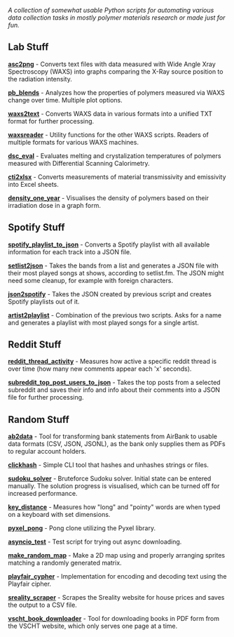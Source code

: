 *A collection of somewhat usable Python scripts for automating various data collection tasks in mostly polymer materials research or made just for fun.*

## Lab Stuff

[**asc2png**](lab/asc2png.py) - Converts text files with data measured with Wide Angle Xray Spectroscopy (WAXS) into graphs comparing the X-Ray source position to the radiation intensity.

[**pb_blends**](lab/pb_blends.py) - Analyzes how the properties of polymers measured via WAXS change over time. Multiple plot options.

[**waxs2text**](lab/waxs2text.py) - Converts WAXS data in various formats into a unified TXT format for further processing.

[**waxsreader**](lab/waxsreaders.py) - Utility functions for the other WAXS scripts. Readers of multiple formats for various WAXS machines.

[**dsc_eval**](lab/dsc_eval.py) - Evaluates melting and crystalization temperatures of polymers measured with Differential Scanning Calorimetry.

[**cti2xlsx**](lab/cti2xlsx.py) - Converts measurements of material transmissivity and emissivity into Excel sheets.

[**density_one_year**](lab/density_one_year.py) - Visualises the density of polymers based on their irradiation dose in a graph form.


## Spotify Stuff

[**spotify_playlist_to_json**](spotify/spotipy_playlist_to_json.py) - Converts a Spotify playlist with all available information for each track into a JSON file.

[**setlist2json**](spotify/setlist2json.py) - Takes the bands from a list and generates a JSON file with their most played songs at shows, according to setlist.fm. The JSON might need some cleanup, for example with foreign characters.

[**json2spotify**](spotify/json2spotify.py) - Takes the JSON created by previous script and creates Spotify playlists out of it.

[**artist2playlist**](spotify/artist2playlist.py) - Combination of the previous two scripts. Asks for a name and generates a playlist with most played songs for a single artist.


## Reddit Stuff

[**reddit_thread_activity**](reddit/reddit_thread_acitivity.py) - Measures how active a specific reddit thread is over time (how many new comments appear each 'x' seconds).

[**subreddit_top_post_users_to_json**](reddit/subreddit_top_post_users_to_json.py) - Takes the top posts from a selected subreddit and saves their info and info about their comments into a JSON file for further processing.


## Random Stuff

[**ab2data**](random/ab2data.py) - Tool for transforming bank statements from AirBank to usable data formats (CSV, JSON, JSONL), as the bank only supplies them as PDFs to regular account holders.

[**clickhash**](random/clickhash.py) - Simple CLI tool that hashes and unhashes strings or files.

[**sudoku_solver**](random/sudoku_solver.py) - Bruteforce Sudoku solver. Initial state can be entered manually. The solution progress is visualised, which can be turned off for increased performance.

[**key_distance**](random/key_distance.py) - Measures how "long" and "pointy" words are when typed on a keyboard with set dimensions.

[**pyxel_pong**](random/pyxel_pong.py) - Pong clone utilizing the Pyxel library.

[**asyncio_test**](random/asyncio_test.py) - Test script for trying out async downloading.

[**make_random_map**](random/make_random_map.py) - Make a 2D map using and properly arranging sprites matching a randomly generated matrix.

[**playfair_cypher**](random/playfair_cipher.py) - Implementation for encoding and decoding text using the Playfair cipher.

[**sreality_scraper**](random/sreality_scraper.py) - Scrapes the Sreality website for house prices and saves the output to a CSV file.

[**vscht_book_downloader**](random/vscht_book_downloader.py) - Tool for downloading books in PDF form from the VSCHT website, which only serves one page at a time.
